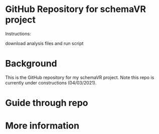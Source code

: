 GitHub Repository for schemaVR project
================



Instructions: 

download analysis files and run script

# Background

This is the GitHub repository for my schemaVR project. Note this repo is
currently under constructions (04/03/2021).

# Guide through repo

# More information

